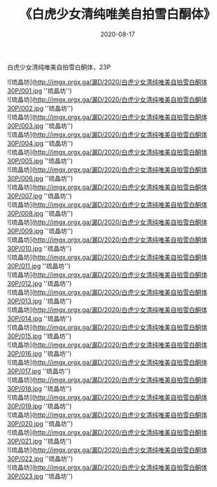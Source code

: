 ﻿---
layout: post
title:  《白虎少女清纯唯美自拍雪白酮体》
date:   2020-08-17
img: imgx.orgx.ga/漏D/2020/白虎少女清纯唯美自拍雪白酮体30P/000.jpg
categories: [美女, 性感, 泳衣]
---

白虎少女清纯唯美自拍雪白酮体，23P

![琉晶坊](http://imgx.orgx.ga/漏D/2020/白虎少女清纯唯美自拍雪白酮体30P/001.jpg ''琉晶坊'') <br>
![琉晶坊](http://imgx.orgx.ga/漏D/2020/白虎少女清纯唯美自拍雪白酮体30P/002.jpg ''琉晶坊'') <br>
![琉晶坊](http://imgx.orgx.ga/漏D/2020/白虎少女清纯唯美自拍雪白酮体30P/003.jpg ''琉晶坊'') <br>
![琉晶坊](http://imgx.orgx.ga/漏D/2020/白虎少女清纯唯美自拍雪白酮体30P/004.jpg ''琉晶坊'') <br>
![琉晶坊](http://imgx.orgx.ga/漏D/2020/白虎少女清纯唯美自拍雪白酮体30P/005.jpg ''琉晶坊'') <br>
![琉晶坊](http://imgx.orgx.ga/漏D/2020/白虎少女清纯唯美自拍雪白酮体30P/006.jpg ''琉晶坊'') <br>
![琉晶坊](http://imgx.orgx.ga/漏D/2020/白虎少女清纯唯美自拍雪白酮体30P/007.jpg ''琉晶坊'') <br>
![琉晶坊](http://imgx.orgx.ga/漏D/2020/白虎少女清纯唯美自拍雪白酮体30P/008.jpg ''琉晶坊'') <br>
![琉晶坊](http://imgx.orgx.ga/漏D/2020/白虎少女清纯唯美自拍雪白酮体30P/009.jpg ''琉晶坊'') <br>
![琉晶坊](http://imgx.orgx.ga/漏D/2020/白虎少女清纯唯美自拍雪白酮体30P/010.jpg ''琉晶坊'') <br>
![琉晶坊](http://imgx.orgx.ga/漏D/2020/白虎少女清纯唯美自拍雪白酮体30P/011.jpg ''琉晶坊'') <br>
![琉晶坊](http://imgx.orgx.ga/漏D/2020/白虎少女清纯唯美自拍雪白酮体30P/012.jpg ''琉晶坊'') <br>
![琉晶坊](http://imgx.orgx.ga/漏D/2020/白虎少女清纯唯美自拍雪白酮体30P/013.jpg ''琉晶坊'') <br>
![琉晶坊](http://imgx.orgx.ga/漏D/2020/白虎少女清纯唯美自拍雪白酮体30P/014.jpg ''琉晶坊'') <br>
![琉晶坊](http://imgx.orgx.ga/漏D/2020/白虎少女清纯唯美自拍雪白酮体30P/015.jpg ''琉晶坊'') <br>
![琉晶坊](http://imgx.orgx.ga/漏D/2020/白虎少女清纯唯美自拍雪白酮体30P/016.jpg ''琉晶坊'') <br>
![琉晶坊](http://imgx.orgx.ga/漏D/2020/白虎少女清纯唯美自拍雪白酮体30P/017.jpg ''琉晶坊'') <br>
![琉晶坊](http://imgx.orgx.ga/漏D/2020/白虎少女清纯唯美自拍雪白酮体30P/018.jpg ''琉晶坊'') <br>
![琉晶坊](http://imgx.orgx.ga/漏D/2020/白虎少女清纯唯美自拍雪白酮体30P/019.jpg ''琉晶坊'') <br>
![琉晶坊](http://imgx.orgx.ga/漏D/2020/白虎少女清纯唯美自拍雪白酮体30P/020.jpg ''琉晶坊'') <br>
![琉晶坊](http://imgx.orgx.ga/漏D/2020/白虎少女清纯唯美自拍雪白酮体30P/021.jpg ''琉晶坊'') <br>
![琉晶坊](http://imgx.orgx.ga/漏D/2020/白虎少女清纯唯美自拍雪白酮体30P/022.jpg ''琉晶坊'') <br>
![琉晶坊](http://imgx.orgx.ga/漏D/2020/白虎少女清纯唯美自拍雪白酮体30P/023.jpg ''琉晶坊'') <br>
